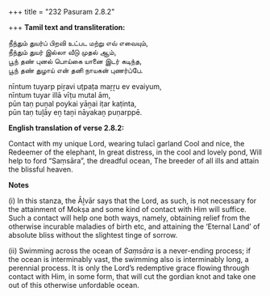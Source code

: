 +++
title = "232 Pasuram 2.8.2"

+++
**Tamil text and transliteration:**

நீந்தும் துயர்ப் பிறவி உட்பட மற்று எவ் எவையும்,  
நீந்தும் துயர் இல்லா வீடு முதல் ஆம்,  
பூந் தண் புனல் பொய்கை யானை இடர் கடிந்த,  
பூந் தண் துழாய் என் தனி நாயகன் புணர்ப்பே.

nīntum tuyarp piṟavi uṭpaṭa maṟṟu ev evaiyum,  
nīntum tuyar illā vīṭu mutal ām,  
pūn taṇ puṉal poykai yāṉai iṭar kaṭinta,  
pūn taṇ tuḻāy eṉ taṉi nāyakaṉ puṇarppē.

**English translation of verse 2.8.2:**

Contact with my unique Lord, wearing tulacī garland Cool and nice, the Redeemer of the elephant, In great distress, in the cool and lovely pond, Will help to ford “Saṃsāra”, the dreadful ocean, The breeder of all ills and attain the blissful heaven.

**Notes**

\(i\) In this stanza, the Āḻvār says that the Lord, as such, is not necessary for the attainment of Mokṣa and some kind of contact with Him will suffice. Such a contact will help one both ways, namely, obtaining relief from the otherwise incurable maladies of birth etc, and attaining the ‘Eternal Land’ of absolute bliss without the slightest tinge of sorrow.

\(ii\) Swimming across the ocean of *Saṃsāra* is a never-ending process; if the ocean is interminably vast, the swimming also is interminably long, a perennial process. It is only the Lord’s redemptive grace flowing through contact with Him, in some form, that will cut the gordian knot and take one out of this otherwise unfordable ocean.


